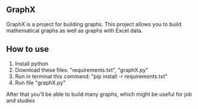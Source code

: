 ## GraphX
GraphX is a project for building graphs. 
This project allows you to build mathematical graphs as well as graphs with Excel data. 
## How to use

1) Install python
2) Download these files: "requirements.txt", "graphX.py"
3) Run in terminal this command: "pip install -r requirements.txt"
4) Run file "graphX.py"

After that you'll be able to build many graphs, which might be useful for job and studies
